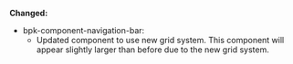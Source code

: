 **Changed:**

- bpk-component-navigation-bar:
  - Updated component to use new grid system. This component will appear slightly larger than before due to the new grid system.